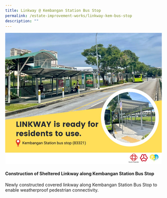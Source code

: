 ```yaml
---
title: Linkway @ Kembangan Station Bus Stop
permalink: /estate-improvement-works/linkway-kem-bus-stop
description: ""
---
```

<p><img src="/images/Estate Improvements/Kembangan Station Linkway.jpg" alt="@ SeniorCitizens" alt=""></p>

#### Construction of Sheltered Linkway along Kembangan Station Bus Stop  ####

Newly constructed covered linkway along Kembangan Station Bus Stop to enable weatherproof pedestrian connectivity.
